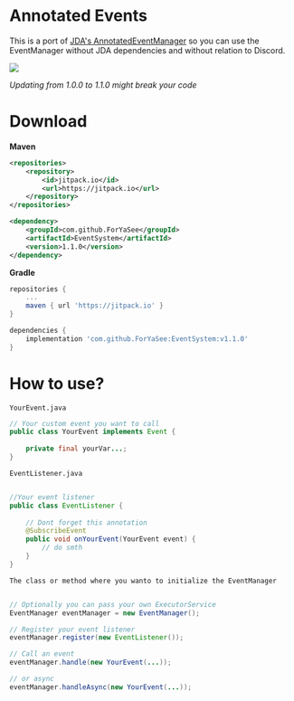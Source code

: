 # Annotated Events
This is a port of [JDA's AnnotatedEventManager](https://github.com/DV8FromTheWorld/JDA/blob/master/src/main/java/net/dv8tion/jda/core/hooks/AnnotatedEventManager.java) so you can use the EventManager without JDA dependencies and without relation to Discord.

[![](https://jitpack.io/v/ForYaSee/EventSystem.svg)](https://jitpack.io/#ForYaSee/EventSystem)

*Updating from 1.0.0 to 1.1.0 might break your code*

# Download

**Maven**
```xml
<repositories>
    <repository>
	    <id>jitpack.io</id>
	    <url>https://jitpack.io</url>
	</repository>
</repositories>
```
```xml
<dependency>
    <groupId>com.github.ForYaSee</groupId>
    <artifactId>EventSystem</artifactId>
	<version>1.1.0</version>
</dependency>
```

**Gradle**
```gradle
repositories {
    ...
    maven { url 'https://jitpack.io' }
}

dependencies {
    implementation 'com.github.ForYaSee:EventSystem:v1.1.0'
}

```

# How to use?

`YourEvent.java`
```java
// Your custom event you want to call
public class YourEvent implements Event {
    
    private final yourVar...;
}
```


`EventListener.java`
```java

//Your event listener
public class EventListener {
    
    // Dont forget this annotation
    @SubscribeEvent
    public void onYourEvent(YourEvent event) {
        // do smth
    }
}

```


`The class or method where you wanto to initialize the EventManager`
```java

// Optionally you can pass your own ExecutorService
EventManager eventManager = new EventManager();

// Register your event listener
eventManager.register(new EventListener());

// Call an event
eventManager.handle(new YourEvent(...));

// or async
eventManager.handleAsync(new YourEvent(...));

```
